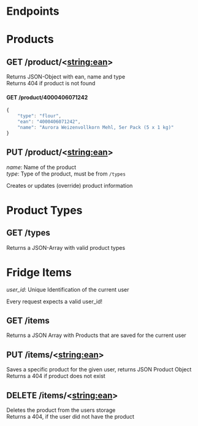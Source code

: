 # Endpoints

# Products
## GET /product/<<string:ean>>
Returns JSON-Object with ean, name and type  
Returns 404 if product is not found

#### GET /product/4000406071242
```javascript
{
    "type": "flour",
    "ean": "4000406071242",
    "name": "Aurora Weizenvollkorn Mehl, 5er Pack (5 x 1 kg)"
}
```

## PUT /product/<<string:ean>>
_name_: Name of the product  
_type_: Type of the product, must be from `/types`

Creates or updates (override) product information

# Product Types

## GET /types
Returns a JSON-Array with valid product types

# Fridge Items
_user_id_: Unique Identification of the current user

Every request expects a valid user_id!

## GET /items
Returns a JSON Array with Products that are saved for the current user

## PUT /items/<<string:ean>>
Saves a specific product for the given user, returns JSON Product Object  
Returns a 404 if product does not exist

## DELETE /items/<<string:ean>>
Deletes the product from the users storage  
Returns a 404, if the user did not have the product
